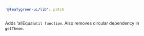 ```yaml
---
'@leafygreen-ui/lib': patch
---
```


Adds 'allEqual`util function`. Also removes circular dependency in `getTheme`.
